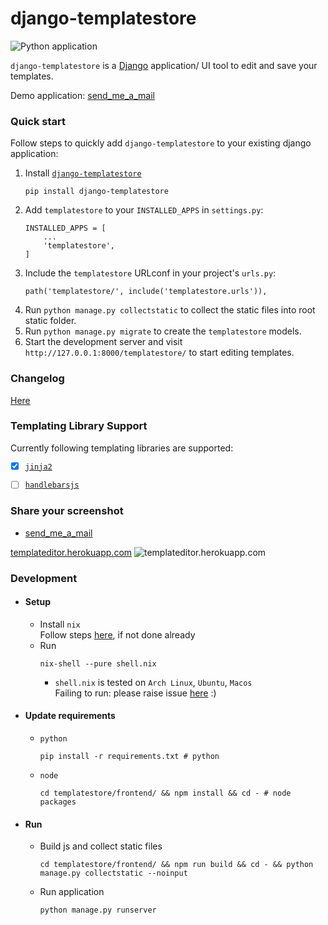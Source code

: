# django-templatestore
![Python application](https://github.com/wilspi/django-templatestore/workflows/Python%20application/badge.svg?branch=master)     

`django-templatestore` is a [Django](https://www.djangoproject.com/) application/ UI tool to edit and save your templates. 

Demo application:  [send_me_a_mail]()

### Quick start
Follow steps to quickly add `django-templatestore` to your existing django application:  
1. Install [`django-templatestore`](https://pypi.org/project/django-templatestore/0.1/)
    ```
    pip install django-templatestore
    ```
2. Add `templatestore` to your `INSTALLED_APPS` in `settings.py`:
    ```
    INSTALLED_APPS = [
        ...
        'templatestore',
    ]
    ```
3. Include the `templatestore` URLconf in your project's `urls.py`:
    ```
    path('templatestore/', include('templatestore.urls')),
    ```
4. Run `python manage.py collectstatic` to collect the static files into root static folder.
5. Run `python manage.py migrate` to create the `templatestore` models.
6. Start the development server and visit `http://127.0.0.1:8000/templatestore/`
   to start editing templates.


### Changelog
[Here](https://github.com/wilspi/django-templatestore/releases)


### Templating Library Support
Currently following templating libraries are supported:
 - [x] [`jinja2`](https://www.palletsprojects.com/p/jinja/)
 - [ ] [`handlebarsjs`](https://handlebarsjs.com/guide/)


### Share your screenshot
* [send_me_a_mail]()

[templateditor.herokuapp.com](https://templateditor.herokuapp.com)
![templateditor.herokuapp.com](https://i.imgur.com/ixPn47L.jpg)


### Development
* #### Setup

  * Install `nix`  
    Follow steps [here](https://gist.github.com/wilspi/aad81f832d030d80fca91dfa264a1f8a), if not done already
  * Run
    ```
    nix-shell --pure shell.nix
    ```
    * `shell.nix` is tested on `Arch Linux`, `Ubuntu`, `Macos`   
    Failing to run: please raise issue [here](/issues) :)

* #### Update requirements
  * `python`
    ```
    pip install -r requirements.txt # python
    ```
  * `node`
    ```
    cd templatestore/frontend/ && npm install && cd - # node packages
    ```

* #### Run
  * Build js and collect static files
    ```
    cd templatestore/frontend/ && npm run build && cd - && python manage.py collectstatic --noinput
    ```
  * Run application
    ```
    python manage.py runserver
    ```

  
